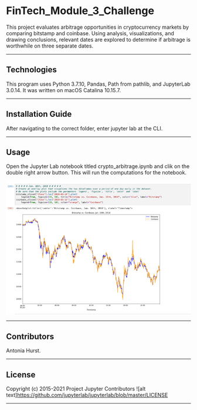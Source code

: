 # FinTech_Module_3_Challenge

This project evaluates arbitrage opportunities in cryptocurrency markets by comparing bitstamp and coinbase. Using analysis, visualizations, and drawing conclusions, relevant dates are explored to determine if arbitrage is worthwhile on three separate dates.

---

## Technologies

This program uses Python 3.7.10, Pandas, Path from pathlib, and JupyterLab 3.0.14. It was written on macOS Catalina 10.15.7.

---

## Installation Guide

After navigating to the correct folder, enter jupyter lab at the CLI.

---

## Usage

Open the Jupyter Lab notebook titled crypto_arbitrage.ipynb and clik on the double right arrow button. This will run the computations for the notebook.

![alt text](https://github.com/toniahurst/FinTech_Module_3_Challenge/blob/main/Mod_3_screenshot.png)

---

## Contributors

Antonia Hurst.

---

## License
Copyright (c) 2015-2021 Project Jupyter Contributors
![alt text]https://github.com/jupyterlab/jupyterlab/blob/master/LICENSE

---
